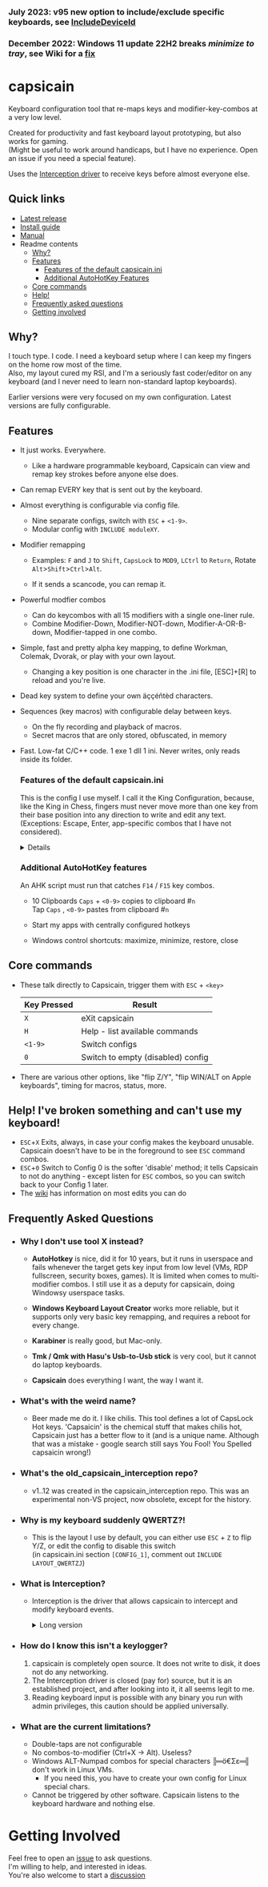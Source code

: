 ### July 2023: v95 new option to include/exclude specific keyboards, see <a href="https://github.com/cajhin/capsicain/wiki/Keyword%3A-OPTION#option-includedeviceid-searchstring">IncludeDeviceId</a>
### December 2022: Windows 11 update 22H2 breaks *minimize to tray*, see Wiki for a <a href="https://github.com/cajhin/capsicain/wiki/X-doesn't-work#windows-11-version-22h2-cannot-minimize-to-tray">fix</a>

# capsicain

Keyboard configuration tool that re-maps keys and modifier-key-combos at a very low level.

Created for productivity and fast keyboard layout prototyping, but also works for gaming.  
(Might be useful to work around handicaps, but I have no experience. Open an issue if you need a special feature).

Uses the [Interception driver](https://github.com/oblitum/Interception) to receive keys before almost everyone else.  

## Quick links

- <a href="https://github.com/cajhin/capsicain/releases">Latest release</a>
- <a href="https://github.com/cajhin/capsicain/wiki/Installation">Install guide</a>
- <a href="https://github.com/cajhin/capsicain/wiki">Manual</a>
- Readme contents
  - [Why?](#why)
  - [Features](#features)
    - [Features of the default capsicain.ini](#features-of-the-default-capsicainini)
    - [Additional AutoHotKey Features](#additional-autohotkey-features)
  - [Core commands](#core-commands)
  - [Help!](#help-ive-broken-something-and-cant-use-my-keyboard)
  - [Frequently asked questions](#frequently-asked-questions)
  - [Getting involved](#getting-involved)

## Why?

I touch type. I code. I need a keyboard setup where I can keep my fingers on the home row most of the time.  
Also, my layout cured my RSI, and I'm a seriously fast coder/editor on any keyboard (and I never need to learn non-standard laptop keyboards).

Earlier versions were very focused on my own configuration. Latest versions are fully configurable.

## Features

- It just works. Everywhere.  
    - Like a hardware programmable keyboard, Capsicain can view and remap key strokes before anyone else does.

- Can remap EVERY key that is sent out by the keyboard. 

- Almost everything is configurable via config file.   
  - Nine separate configs, switch with `ESC` + `<1-9>`.   
  - Modular config with `INCLUDE moduleXY`.  

- Modifier remapping   
  - Examples: `F` and `J` to `Shift`, `CapsLock` to `MOD9`, `LCtrl` to `Return`, Rotate `Alt`>`Shift`>`Ctrl`>`Alt`.

  - If it sends a scancode, you can remap it.  
    
- Powerful modfier combos  
    - Can do keycombos with all 15 modifiers with a single one-liner rule.  
    - Combine Modifier-Down, Modifier-NOT-down, Modifier-A-OR-B-down, Modifier-tapped in one combo.  
  
- Simple, fast and pretty alpha key mapping, to define Workman, Colemak, Dvorak, or play with your own layout.  
  - Changing a key position is one character in the .ini file, [ESC]+[R] to reload and you're live.  

- Dead key system to define your own äççéñtèd characters.

- Sequences (key macros) with configurable delay between keys.  
  - On the fly recording and playback of macros.  
  - Secret macros that are only stored, obfuscated, in memory

- Fast. Low-fat C/C++ code. 1 exe 1 dll 1 ini. Never writes, only reads inside its folder.

  ### Features of the default capsicain.ini

  This is the config I use myself. I call it the King Configuration, because, like the King in Chess, fingers must never move more than one key from their base position into any direction to write and edit any text. (Exceptions: Escape, Enter, app-specific combos that I have not considered).
  <details>

    - Hold `CapsLock` + right hand keys -> Cursor control layer. I LOVE this!!  
        Key Pressed     | Result
        ----------------| ------
        `I` `J` `K` `L` | (Cursor) `↑` `←` `↓` `→`
        `Z` `U`         | `Home` `End`  
        `H`             | `Backspace`
        etc             | etc

    - Hold `CapsLock` + left hand keys -> Standard Ctrl-Combos
        Key Pressed         | Result
        --------------------| ------
        `A` `S` `D` `F` `G` | `Undo` `Cut` `Copy` `Paste` `Redo`  
        `Q` `W` `E` `R`     | `SelectAll` `GotoTop` `Find` `FindNext`
        `Z` `X` `C` `V`     | `NewFile` `NewTab` `Open` `Save` `CloseTab`

    - Hold `TAB` + right hand -> NumPad layer
        Key Pressed | Result
        ------------| ------
        `U` `I` `O` | `7` `8` `9`
        `J` `K` `L` | `4` `5` `6`
        etc         | etc

    - `ALT` + letter keys-> all regular symbol characters.  
        - `ALT` + `Q` for '!' is an easier combo than Shift + 1, when you get used to it.
        - Layout equivalent:
        ```
        ! @ # $ % ^ & ( ) ü ß
        - + * / = \ { } ö ä
        ` ~ | _ … < > [ ] ...
        ```

    - Tap `ALT`, `<key>` -> Special character layer  
        `€ © ° ¹²³ ...`

    - Tap `ALT`, `<deadkey>`, `<basekey>` -> Special deadkey sequences
        Keystrokes | Result
        -----------| ------
        `~`, `n`   | `ñ` 
        `~`, `a`   | `ã`
        `^`, `a`   | `â`

    - Tap `Caps`, Tap `ALT`, `Shift` + `<key>` -> Uppercase greek characters  
        - Σ   (just because I can)
        
    - `TAB` (NumPad) + `Ctrl` + `Number` -> "Table" characters  
      ```
      ┌────────────────────────┐  
      │ I like these things :) │  
      └────────────────────────┘  
      ```
    - TAB (NumPad) + Ctrl + Shift + Number -> "Fat Table" characters  
      ```
      ╔═════════════════════╦═══╦══╗  
      ║     MOAR TABELS!!   ╠═══╬══╣  
      ╚═════════════════════╩═══╩══╝  
      ```
  </details>

  ### Additional AutoHotKey features

  An AHK script must run that catches `F14` / `F15` key combos.

  - 10 Clipboards
      `Caps` + `<0-9>` copies to clipboard #`n`
      <br />
      Tap `Caps` , `<0-9>` pastes from clipboard #`n`
      
  - Start my apps with centrally configured hotkeys  
  
  - Windows control shortcuts: maximize, minimize, restore, close

## Core commands
 - These talk directly to Capsicain, trigger them with `ESC` + `<key>`

    Key Pressed| Result
    -----------| ------
    `X`        | eXit capsicain  
    `H`        | Help - list available commands
    `<1-9>`    | Switch configs
    `0`        | Switch to empty (disabled) config
 - There are various other options, like "flip Z/Y", "flip WIN/ALT on Apple keyboards", timing for macros, status, more.

## Help! I've broken something and can't use my keyboard! 
  - `ESC`+`X` Exits, always, in case your config makes the keyboard unusable. Capsicain doesn't have to be in the foreground to see `ESC` command combos.   
  - `ESC`+`0` Switch to Config 0 is the softer 'disable' method; it tells Capsicain to not do anything - except listen for `ESC` combos, so you can switch back to your Config 1 later.
  - The [wiki](https://github.com/cajhin/capsicain/wiki) has information on most edits you can do

## Frequently Asked Questions
  * ### Why I don't use tool X instead?
    * **AutoHotkey** is nice, did it for 10 years, but it runs in userspace and fails whenever the target gets key input from low level (VMs, RDP fullscreen, security boxes, games). It is limited when comes to multi-modifier combos. I still use it as a deputy for capsicain, doing Windowsy userspace tasks.  

    * **Windows Keyboard Layout Creator** works more reliable, but it supports only very basic key remapping, and requires a reboot for every change.  

    * **Karabiner** is really good, but Mac-only.

    * **Tmk / Qmk with Hasu's Usb-to-Usb stick** is very cool, but it cannot do laptop keyboards.  

    * **Capsicain** does everything I want, the way I want it.
    
  * ### What's with the weird name?
    * Beer made me do it. I like chilis. This tool defines a lot of CapsLock Hot keys. 'Capsaicin' is the chemical stuff that makes chilis hot, Capsicain just has a better flow to it (and is a unique name. Although that was a mistake - google search still says You Fool! You Spelled capsaicin wrong!)
  * ### What's the old_capsicain_interception repo?
    * v1..12 was created in the capsicain_interception repo. This was an experimental non-VS project, now obsolete, except for the history.
  * ### Why is my keyboard suddenly QWERTZ?!
    * This is the layout I use by default, you can either use `ESC` + `Z` to flip Y/Z, or edit the config to disable this switch  
      (in capsicain.ini section `[CONFIG_1]`, comment out `INCLUDE LAYOUT_QWERTZJ`)
  * ### What is Interception?
    * Interception is the driver that allows capsicain to intercept and modify keyboard events.
      <details>
        <summary>Long version</summary>
        This is a signed driver ("keyboard driver upper filter"), another project on github. It must be installed for capsicain to work. It provides a DLL to interface with the driver.  
  
        The filter driver does nothing (just forwards all key events from the keyboard driver to the next driver in the chain) unless a client wants to hook into the keyboard events.    
        
        The DLL is free and open source, the driver is free but closed source (sources available for $1000. The guy wants to make some money from commercial projects - I hope he does because he did some really good work here).  

        Musings: Capsicain is a normal userspace app, which means you can simply start and stop it anytime. It also means it cannot talk to the keyboard driver directly, so it needs the Interception driver. This is an unavoidable complication in Windows 10, but I actually see it is a good thing: because it is not that easy, no normal application or game will do this - and this means that Capsicain is always #1 in the keyboard processing chain.  

      </details>
  * ### How do I know this isn't a keylogger?
    1. capsicain is completely open source. It does not write to disk, it does not do any networking.
    1. The Interception driver is closed (pay for) source, but it is an established project, and after looking into it, it all seems legit to me.
    1. Reading keyboard input is possible with any binary you run with admin privileges, this caution should be applied universally.
  * ### What are the current limitations?
    - Double-taps are not configurable
    - No combos-to-modifier (Ctrl+X -> Alt). Useless?
    - Windows ALT-Numpad combos for special characters ╠═ö€Σε═╣ don't work in Linux VMs.  
      - If you need this, you have to create your own config for Linux special chars.
    - Cannot be triggered by other software. Capsicain listens to the keyboard hardware and nothing else.

# Getting Involved

Feel free to open an [issue](https://github.com/cajhin/capsicain/issues) to ask questions.  
I'm willing to help, and interested in ideas.  
You're also welcome to start a [discussion](https://github.com/cajhin/capsicain/discussions)


